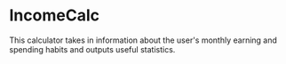 # IncomeCalc
This calculator takes in information about the user's monthly earning and spending habits and outputs useful statistics.

